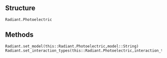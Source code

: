 ## Structure
```@docs
Radiant.Photoelectric
```

## Methods
```@docs
Radiant.set_model(this::Radiant.Photoelectric,model::String)
Radiant.set_interaction_types(this::Radiant.Photoelectric,interaction_types)
```